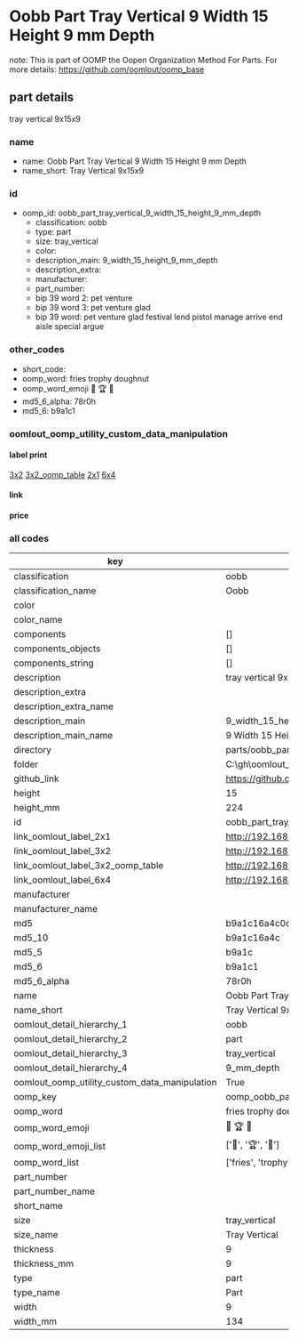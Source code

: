 # Oobb Part Tray Vertical 9 Width 15 Height 9 mm Depth  

note: This is part of OOMP the Oopen Organization Method For Parts. For more details: https://github.com/oomlout/oomp_base

##  part details
  



tray vertical 9x15x9



### name
* name: Oobb Part Tray Vertical 9 Width 15 Height 9 mm Depth
* name_short: Tray Vertical 9x15x9 
### id
* oomp_id: oobb_part_tray_vertical_9_width_15_height_9_mm_depth
  * classification: oobb
  * type: part
  * size: tray_vertical
  * color: 
  * description_main: 9_width_15_height_9_mm_depth
  * description_extra: 
  * manufacturer: 
  * part_number: 
  * bip 39 word 2: pet venture
  * bip 39 word 3: pet venture glad
  * bip 39 word: pet venture glad festival lend pistol manage arrive end aisle special argue

### other_codes
* short_code: 
* oomp_word: fries trophy doughnut
* oomp_word_emoji :fries: :trophy: :doughnut:
* md5_6_alpha: 78r0h
* md5_6: b9a1c1






### oomlout_oomp_utility_custom_data_manipulation
#### label print
[3x2](http://192.168.1.245:1112/?label=oomp%2078r0h)
[3x2_oomp_table](http://192.168.1.108:1112/?label=oomp%2078r0h)
[2x1](http://192.168.1.242:1112/?label=oomp%2078r0h)
[6x4](http://192.168.1.55:1112/?label=oomp%2078r0h)    

#### link

                              

#### price







### all codes 
| key | value |  
| --- | --- |  
| classification | oobb |  
| classification_name | Oobb |  
| color |  |  
| color_name |  |  
| components | [] |  
| components_objects | [] |  
| components_string | [] |  
| description | tray vertical 9x15x9 |  
| description_extra |  |  
| description_extra_name |  |  
| description_main | 9_width_15_height_9_mm_depth |  
| description_main_name | 9 Width 15 Height 9 mm Depth |  
| directory | parts/oobb_part_tray_vertical_9_width_15_height_9_mm_depth |  
| folder | C:\gh\oomlout_oobb_version_4_generated_parts\parts\oobb_part_tray_vertical_9_width_15_height_9_mm_depth |  
| github_link | https://github.com/oomlout/oomlout_oomp_part_src/tree/main/parts/oobb_part_tray_vertical_9_width_15_height_9_mm_depth |  
| height | 15 |  
| height_mm | 224 |  
| id | oobb_part_tray_vertical_9_width_15_height_9_mm_depth |  
| link_oomlout_label_2x1 | http://192.168.1.242:1112/?label=oomp%2078r0h |  
| link_oomlout_label_3x2 | http://192.168.1.245:1112/?label=oomp%2078r0h |  
| link_oomlout_label_3x2_oomp_table | http://192.168.1.108:1112/?label=oomp%2078r0h |  
| link_oomlout_label_6x4 | http://192.168.1.55:1112/?label=oomp%2078r0h |  
| manufacturer |  |  
| manufacturer_name |  |  
| md5 | b9a1c16a4c0c90de95bff552c53c951b |  
| md5_10 | b9a1c16a4c |  
| md5_5 | b9a1c |  
| md5_6 | b9a1c1 |  
| md5_6_alpha | 78r0h |  
| name | Oobb Part Tray Vertical 9 Width 15 Height 9 mm Depth |  
| name_short | Tray Vertical 9x15x9  |  
| oomlout_detail_hierarchy_1 | oobb |  
| oomlout_detail_hierarchy_2 | part |  
| oomlout_detail_hierarchy_3 | tray_vertical |  
| oomlout_detail_hierarchy_4 | 9_mm_depth |  
| oomlout_oomp_utility_custom_data_manipulation | True |  
| oomp_key | oomp_oobb_part_tray_vertical_9_width_15_height_9_mm_depth |  
| oomp_word | fries trophy doughnut |  
| oomp_word_emoji | :fries: :trophy: :doughnut: |  
| oomp_word_emoji_list | [':fries:', ':trophy:', ':doughnut:'] |  
| oomp_word_list | ['fries', 'trophy', 'doughnut'] |  
| part_number |  |  
| part_number_name |  |  
| short_name |  |  
| size | tray_vertical |  
| size_name | Tray Vertical |  
| thickness | 9 |  
| thickness_mm | 9 |  
| type | part |  
| type_name | Part |  
| width | 9 |  
| width_mm | 134 |  
